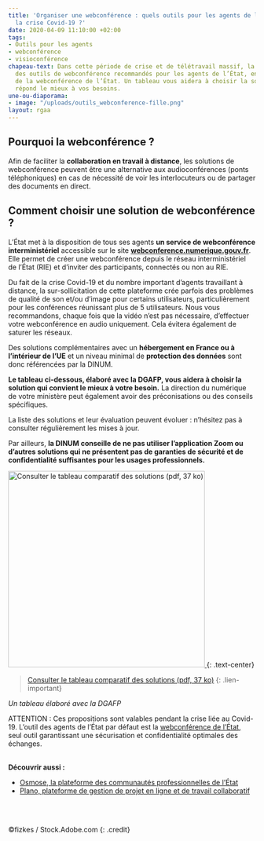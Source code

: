 ```yaml
---
title: 'Organiser une webconférence : quels outils pour les agents de l’État pendant
  la crise Covid-19 ?'
date: 2020-04-09 11:10:00 +02:00
tags:
- Outils pour les agents
- webconférence
- visioconférence
chapeau-text: Dans cette période de crise et de télétravail massif, la DINUM a recensé
  des outils de webconférence recommandés pour les agents de l’État, en complément
  de la webconférence de l’État. Un tableau vous aidera à choisir la solution qui
  répond le mieux à vos besoins.
une-ou-diaporama:
- image: "/uploads/outils_webconference-fille.png"
layout: rgaa
---
```


## Pourquoi la webconférence ?
Afin de faciliter la **collaboration en travail à distance**, les solutions de webconférence peuvent être une alternative aux audioconférences (ponts téléphoniques) en cas de nécessité de voir les interlocuteurs ou de partager des documents en direct.

## Comment choisir une solution de webconférence ?
L’État met à la disposition de tous ses agents **un service de webconférence interministériel** accessible sur le site [**webconference.numerique.gouv.fr**](https://webconference.numerique.gouv.fr).  Elle permet de créer une webconférence depuis le réseau interministériel de l’État (RIE) et d’inviter des participants, connectés ou non au RIE.

Du fait de la crise Covid-19 et du nombre important d’agents travaillant à distance, la sur-sollicitation de cette plateforme crée parfois des problèmes de qualité de son et/ou d’image pour certains utilisateurs, particulièrement pour les conférences réunissant plus de 5 utilisateurs. Nous vous recommandons, chaque fois que la vidéo n’est pas nécessaire, d’effectuer votre webconférence en audio uniquement. Cela évitera également de saturer les réseaux. 

Des solutions complémentaires avec un **hébergement en France ou à l’intérieur de l’UE** et un niveau minimal de **protection des données** sont donc référencées par la DINUM.

**Le tableau ci-dessous, élaboré avec la DGAFP, vous aidera à choisir la solution qui convient le mieux à votre besoin.** La direction du numérique de votre ministère peut également avoir des préconisations ou des conseils spécifiques.

La liste des solutions et leur évaluation peuvent évoluer : n’hésitez pas à consulter régulièrement les mises à jour.

Par ailleurs, **la DINUM conseille de ne pas utiliser l’application Zoom ou d’autres solutions qui ne présentent pas de garanties de sécurité et de confidentialité suffisantes pour les usages professionnels.**

<a href="/uploads/outils_webconference-agents-etat.pdf"><img src="/uploads/capture-tableau-webconf.png" width="400" alt="Consulter le tableau comparatif des solutions (pdf, 37 ko)"/>
</a>
{: .text-center}
> [Consulter le tableau comparatif des solutions (pdf, 37 ko)](/uploads/outils_webconference-agents-etat.pdf)
{: .lien-important}

*Un tableau élaboré avec la DGAFP*


ATTENTION : Ces propositions sont valables pendant la crise liée au Covid-19. L’outil des agents de l’État par défaut est la [webconférence de l’État](https://webconference.numerique.gouv.fr), seul outil garantissant une sécurisation et confidentialité optimales des échanges.
<br>
<br>

**Découvrir aussi :**
* [Osmose, la plateforme des communautés professionnelles de l’État](/produits-services/osmose/)
* [Plano, plateforme de gestion de projet en ligne et de travail collaboratif](/produits-services/plano/)
<br>
<br>

©fizkes / Stock.Adobe.com
{: .credit}